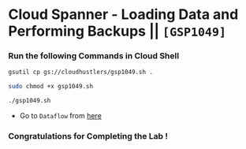 # Cloud Spanner - Loading Data and Performing Backups || `[GSP1049]`

### Run the following Commands in Cloud Shell

```bash
gsutil cp gs://cloudhustlers/gsp1049.sh .

sudo chmod +x gsp1049.sh

./gsp1049.sh
```

- Go to `Dataflow` from [here](https://console.cloud.google.com/dataflow?)

### Congratulations for Completing the Lab !
